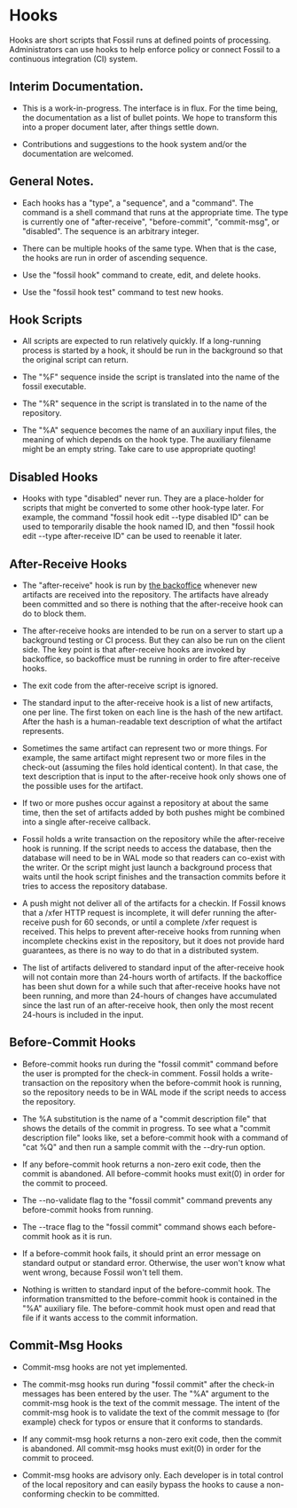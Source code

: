 # Hooks

Hooks are short scripts that Fossil runs at defined points of processing.
Administrators can use hooks to help enforce policy or connect Fossil to
a continuous integration (CI) system.

## Interim Documentation.

  *  This is a work-in-progress.  The interface is in flux.
     For the time being, the documentation as a list of
     bullet points.  We hope to transform this into a proper document
     later, after things settle down.

  *  Contributions and suggestions to the hook system and/or the
     documentation are welcomed.

## General Notes.

  *  Each hooks has a "type", a "sequence", and a "command".  The command
     is a shell command that runs at the appropriate time.  The type
     is currently one of "after-receive", "before-commit", "commit-msg",
     or "disabled". The sequence is an arbitrary integer.

  *  There can be multiple hooks of the same type.  When that is the
     case, the hooks are run in order of ascending sequence.

  *  Use the "fossil hook" command to create, edit, and delete hooks.

  *  Use the "fossil hook test" command to test new hooks.

## Hook Scripts

  *  All scripts are expected to run relatively quickly.  If a long-running
     process is started by a hook, it should be run in the background so
     that the original script can return.

  *  The "%F" sequence inside the script is translated into the
     name of the fossil executable.

  *  The "%R" sequence in the script is translated in to the name of
     the repository.

  *  The "%A" sequence becomes the name of an auxiliary input files,
     the meaning of which depends on the hook type.  The auxiliary filename
     might be an empty string.  Take care to use appropriate quoting!

## Disabled Hooks

  *  Hooks with type "disabled" never run.  They are a place-holder for
     scripts that might be converted to some other hook-type later.
     For example, the command "fossil hook edit --type disabled ID"
     can be used to temporarily disable the hook named ID, and then
     "fossil hook edit --type after-receive ID" can be used to reenable
     it later.

## After-Receive Hooks

  *  The "after-receive" hook is run by [the backoffice](./backoffice.md)
     whenever new artifacts are received into the repository.  The artifacts
     have already been committed and so there is nothing that the
     after-receive hook can do to block them.

  *  The after-receive hooks are intended to be run on a server to start
     up a background testing or CI process.  But they can also be run
     on the client side.  The key point is that after-receive hooks are
     invoked by backoffice, so backoffice must be running in order to
     fire after-receive hooks.

  *  The exit code from the after-receive script is ignored.

  *  The standard input to the after-receive hook is a list of
     new artifacts, one per line.  The first token on each line is the
     hash of the new artifact.  After the hash is a human-readable text
     description of what the artifact represents.

  *  Sometimes the same artifact can represent two or more things.
     For example, the same artifact might represent two or more files
     in the check-out (assuming the files hold identical content).  In
     that case, the text description that is input to the after-receive
     hook only shows one of the possible uses for the artifact.

  *  If two or more pushes occur against a repository at about the same
     time, then the set of artifacts added by both pushes might be
     combined into a single after-receive callback.

  *  Fossil holds a write transaction on the repository while the
     after-receive hook is running.  If the script needs to access the
     database, then the database will need to be in WAL mode so that
     readers can co-exist with the writer.  Or the script might just
     launch a background process that waits until the hook script finishes
     and the transaction commits before it tries to access the repository
     database.

  *  A push might not deliver all of the artifacts for a checkin.  If
     Fossil knows that a /xfer HTTP request is incomplete, it will defer
     running the after-receive push for 60 seconds, or until a complete
     /xfer request is received.  This helps to prevent after-receive hooks
     from running when incomplete checkins exist in the repository, but
     it does not provide hard guarantees, as there is no way to do that
     in a distributed system.

  *  The list of artifacts delivered to standard input of the
     after-receive hook will not contain more than 24-hours worth
     of artifacts.  If the backoffice has been shut down for a while
     such that after-receive hooks have not been running, and more
     than 24-hours of changes have accumulated since the last run
     of an after-receive hook, then only the most recent 24-hours
     is included in the input.

## Before-Commit Hooks

  *  Before-commit hooks run during the "fossil commit" command before
     the user is prompted for the check-in comment.  Fossil holds
     a write-transaction on the repository when the before-commit
     hook is running, so the repository needs to be in WAL mode if the
     script needs to access the repository.

  *  The %A substitution is the name of a "commit description file" that
     shows the details of the commit in progress.  To see what a
     "commit description file" looks like, set a before-commit hook
     with a command of "cat %Q" and then run a sample commit with
     the --dry-run option.

  *  If any before-commit hook returns a non-zero exit code, then
     the commit is abandoned.  All
     before-commit hooks must exit(0) in order for the commit to
     proceed.

  *  The --no-validate flag to the "fossil commit" command prevents any
     before-commit hooks from running.

  *  The --trace flag to the "fossil commit" command shows each
     before-commit hook as it is run.

  *  If a before-commit hook fails, it should print an error message
     on standard output or standard error.  Otherwise, the user won't
     know what went wrong, because Fossil won't tell them.

  *  Nothing is written to standard input of the before-commit hook.
     The information transmitted to the before-commit hook is contained
     in the "%A" auxiliary file.  The before-commit hook must open and
     read that file if it wants access to the commit information.

## Commit-Msg Hooks

  *  Commit-msg hooks are not yet implemented.

  *  The commit-msg hooks run during "fossil commit" after the check-in
     messages has been entered by the user.  The "%A" argument to the
     commit-msg hook is the text of the commit message.  The intent
     of the commit-msg hook is to validate the text of the commit
     message to (for example) check for typos or ensure that it
     conforms to standards.

  *  If any commit-msg hook returns a non-zero exit code, then
     the commit is abandoned.  All
     commit-msg hooks must exit(0) in order for the commit to
     proceed.

  *  Commit-msg hooks are advisory only.  Each developer is in total
     control of the local repository and can easily bypass the hooks
     to cause a non-conforming checkin to be committed.
